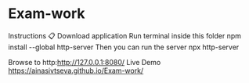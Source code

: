 # Exam-work
Instructions 📋
Download application
Run terminal inside this folder
npm install --global http-server
Then you can run the server
npx http-server

Browse to http:http://127.0.0.1:8080/
Live Demo https://ainasivtseva.github.io/Exam-work/
